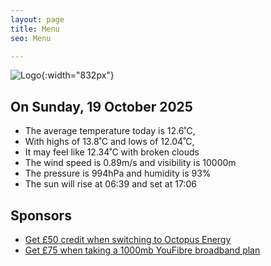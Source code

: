 ```yaml
---
layout: page
title: Menu
seo: Menu

---
```


![Logo](/images/logo.jpg){:width="832px"}

<!-- weather_marker starts -->
## On Sunday, 19 October 2025

- The average temperature today is 12.6˚C,
- With highs of 13.8˚C and lows of 12.04˚C,
- It may feel like 12.34˚C with broken clouds
- The wind speed is 0.89m/s and visibility is 10000m
- The pressure is 994hPa and humidity is 93%
- The sun will rise at 06:39 and set at 17:06

<!-- weather_marker ends -->

## Sponsors

- [Get £50 credit when switching to Octopus Energy](https://bit.ly/3oD1nnS)
- [Get £75 when taking a 1000mb YouFibre broadband plan](https://aklam.io/91zWhU?)
